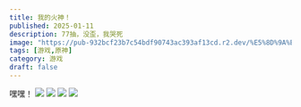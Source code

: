 ```yaml
---
title: 我的火神！
published: 2025-01-11
description: 77抽，没歪，我哭死
image: "https://pub-932bcf23b7c54bdf90743ac393af13cd.r2.dev/%E5%8D%9A%E5%AE%A2%E5%B8%96%E5%AD%90%E5%9B%BE%E7%89%87/PixPin_2025-01-10_23-00-40.png"
tags: [游戏,原神]
category: 游戏
draft: false
---
```

嘿嘿！
![](https://pub-932bcf23b7c54bdf90743ac393af13cd.r2.dev/%E5%8D%9A%E5%AE%A2%E5%B8%96%E5%AD%90%E5%9B%BE%E7%89%87/%E5%8E%9F%E7%A5%9E/20250111003345.png)
![](https://pub-932bcf23b7c54bdf90743ac393af13cd.r2.dev/%E5%8D%9A%E5%AE%A2%E5%B8%96%E5%AD%90%E5%9B%BE%E7%89%87/%E5%8E%9F%E7%A5%9E/20250111003426.png)
![](https://pub-932bcf23b7c54bdf90743ac393af13cd.r2.dev/%E5%8D%9A%E5%AE%A2%E5%B8%96%E5%AD%90%E5%9B%BE%E7%89%87/%E5%8E%9F%E7%A5%9E/20250111003412.png)
![](https://pub-932bcf23b7c54bdf90743ac393af13cd.r2.dev/%E5%8D%9A%E5%AE%A2%E5%B8%96%E5%AD%90%E5%9B%BE%E7%89%87/%E5%8E%9F%E7%A5%9E/20250111003402.png)